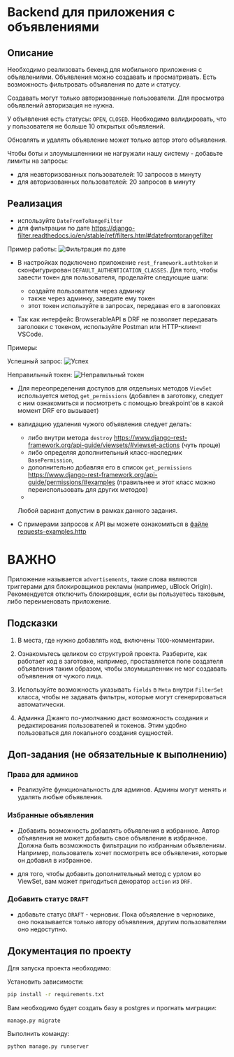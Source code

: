 # Backend для приложения с объявлениями

## Описание

Необходимо реализовать бекенд для мобильного приложения с объявлениями. Объявления можно создавать и просматривать. 
Есть возможность фильтровать объявления по дате и статусу.

Создавать могут только авторизованные пользователи. Для просмотра объявлений авторизация не нужна.

У объявления есть статусы: `OPEN`, `CLOSED`. Необходимо валидировать, что у пользователя не больше 10 открытых объявлений.

Обновлять и удалять объявление может только автор этого объявления.

Чтобы боты и злоумышленники не нагружали нашу систему - добавьте лимиты на запросы:

- для неавторизованных пользователей: 10 запросов в минуту
- для авторизованных пользователей: 20 запросов в минуту

## Реализация

- используйте `DateFromToRangeFilter`
- для фильтрации по дате https://django-filter.readthedocs.io/en/stable/ref/filters.html#datefromtorangefilter

Пример работы:
![Фильтрация по дате](./screenshots/date_filter.png)

- В настройках подключено приложение `rest_framework.authtoken` и сконфигурирован `DEFAULT_AUTHENTICATION_CLASSES`.
Для того, чтобы завести токен для пользователя, проделайте следующие шаги:

  - создайте пользователя через админку
  - также через админку, заведите ему токен
  - этот токен используйте в запросах, передавая его в заголовках

- Так как интерфейс BrowserableAPI в DRF не позволяет передавать заголовки с токеном, используйте Postman или HTTP-клиент VSCode.

Примеры:

Успешный запрос:
![Успех](./screenshots/success.png)

Неправильный токен:
![Неправильный токен](./screenshots/bad_token.png)

- Для переопределения доступов для отдельных методов `ViewSet` используется метод `get_permissions` 
(добавлен в заготовку, следует с ним ознакомиться и посмотреть с помощью breakpoint'ов в какой момент DRF его вызывает)

- валидацию удаления чужого объявления следует делать:

  - либо внутри метода `destroy` https://www.django-rest-framework.org/api-guide/viewsets/#viewset-actions (чуть проще)
  - либо определяя дополнительный класс-наследник `BasePermission`, 
  - дополнительно добавляя его в список `get_permissions` https://www.django-rest-framework.org/api-guide/permissions/#examples (правильнее и этот класс можно переиспользовать для других методов)
  - 

    Любой вариант допустим в рамках данного задания.

- С примерами запросов к API вы можете ознакомиться в [файле requests-examples.http](./requests-examples.http)

# ВАЖНО

Приложение называется `advertisements`, 
такие слова являются триггерами для блокировщиков рекламы (например, uBlock Origin).
Рекомендуется отключить блокировщик, если вы пользуетесь таковым, либо переименовать приложение.


## Подсказки

1. В места, где нужно добавлять код, включены `TODO`-комментарии.

2. Ознакомьтесь целиком со структурой проекта. 
Разберите, как работает код в заготовке, 
например, проставляется поле создателя объявления таким образом, чтобы злоумышленник не мог создавать объявления от чужого лица.

3. Используйте возможность указывать `fields` в `Meta` внутри `FilterSet` класса,
чтобы не задавать фильтры, которые могут сгенерироваться автоматически.

4. Админка Джанго по-умолчанию даст возможность создания и редактирования пользователей и токенов. 
Этим удобно пользоваться для локального создания сущностей.

## Доп-задания (не обязательные к выполнению)

### Права для админов

- Реализуйте функциональность для админов. Админы могут менять и удалять любые объявления.

### Избранные объявления

- Добавить возможность добавлять объявления в избранное. Автор объявления не может добавить свое объявление в избранное. Должна быть возможность фильтрации по избранным объявлениям. Например, пользователь хочет посмотреть все объявления, которые он добавил в избранное.

- для того, чтобы добавить дополнительный метод с урлом во ViewSet, вам может пригодиться декоратор `action` из `DRF`.

### Добавить статус `DRAFT`

- добавьте статус `DRAFT` - черновик. Пока объявление в черновике, оно показывается только автору объявления, другим пользователям оно недоступно.

## Документация по проекту

Для запуска проекта необходимо:

Установить зависимости:

```bash
pip install -r requirements.txt
```

Вам необходимо будет создать базу в postgres и прогнать миграции:

```base
manage.py migrate
```

Выполнить команду:

```bash
python manage.py runserver
```
